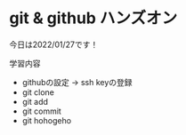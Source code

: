 # git & github ハンズオン

今日は2022/01/27です！

学習内容
* githubの設定 -> ssh keyの登録
* git clone
* git add
* git commit
* git hohogeho
